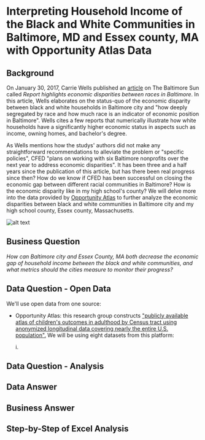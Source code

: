 # Interpreting Household Income of the Black and White Communities in Baltimore, MD and Essex county, MA with Opportunity Atlas Data

## Background
On January 30, 2017, Carrie Wells published an [article](https://www.baltimoresun.com/maryland/baltimore-city/bs-md-racial-wealth-divide-20170130-story.html) on The Baltimore Sun called _Report highlights economic disparities between races in Baltimore_. In this article, Wells elaborates on the status-quo of the economic disparity between black and white households in Baltimore city and "how deeply segregated by race and how much race is an indicator of economic position in Baltimore". Wells cites a few reports that numerically illustrate how white households have a significantly higher economic status in aspects such as income, owning homes, and bachelor's degree. 

As Wells mentions how the studys' authors did not make any straightforward recommendations to alleviate the problem or "specific policies", CFED "plans on working with six Baltimore nonprofits over the next year to address economic disparities". It has been three and a half years since the publication of this article, but has there been real progress since then? How do we know if CFED has been successful on closing the economic gap between different racial communities in Baltimore? How is the economic disparity like in my high school's county? We will delve more into the data provided by [Opportunity Atlas](https://www.opportunityatlas.org) to further analyze the economic disparities between black and white communities in Baltimore city and my high school county, Essex county, Massachusetts.

![alt text](https://github.com/schoi74/comparing-income-employement-rate-baltimore-essex-county/blob/master/baltimore%20household%20income%201.png)
## Business Question
_How can Baltimore city and Essex County, MA both decrease the economic gap of household income between the black and white communities, and what metrics should the cities measure to monitor their progress?_
## Data Question - Open Data
We'll use open data from one source:
- Opportunity Atlas: this research group constructs ["publicly available atlas of children's outcomes in adulthood by Census tract using anonymized longitudinal data covering nearly the entire U.S. population".](https://opportunityinsights.org/paper/the-opportunity-atlas/) We will be using eight datasets from this platform:
  
     i. 
## Data Question - Analysis

## Data Answer

## Business Answer

## Step-by-Step of Excel Analysis
